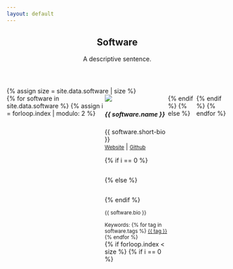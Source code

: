 ```yaml
---
layout: default
---
```


<!-- Main -->
<article id="main">
  <style type="text/css">
    .software_row {
      display: flex;
    }
    
    .software {
      flex: 1; /* additionally, equal width */
      padding: 1em;
    }
    
    .software+.software {
      border-left: 1px solid #dee2e6;
    }
  </style>

<header class="major container" markdown="1">

## Software
A descriptive sentence.

</header>

<section class="wrapper card style3 container">
{% assign size = site.data.software | size %}
<div class="software_row row">
{% for software in site.data.software %}
{% assign i = forloop.index | modulo: 2 %}

<div class="software 6u">
<div class="media">
<img class="4u align-self-center" src="{{ software.logo }}">
<div class="-1u media-body">
<h5>{{ software.name }}</h5>
<div>{{ software.short-bio }}</div>
<div class="12u">
<small><a class="nodec" href="{{ software.website }}"><span class="fa fa-desktop"></span> Website</a></small>
 | 
<small><a class="nodec" href="{{ software.github }}"><span class="fab fa-github"></span> Github</a></small>
</div>
</div>
</div>

  {% if i == 0 %}
<div style="margin-top:2em;" class="12u">
  {% else %}
<div style="margin-top:2em;" class="11u">
  {% endif %}
<p style="text-align:justify;" class="hyphenate"><small>{{ software.bio }}</small></p>
</div>
<div class="12u">
  <small>Keywords:
{% for tag in software.tags %}
<a href="/publications/#keyword_{{tag}}" class="nodec badge badge-light">{{ tag }}</a>
{% endfor %}</small>
</div>
</div>
{% if forloop.index < size %}
  {% if i == 0 %}
    </div><hr><div class="software_row row">
  {% endif %}
{% else %}
  </div>
{% endif %}
{% endfor %}
</section>

</article>
